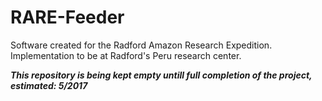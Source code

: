 # RARE-Feeder
Software created for the Radford Amazon Research Expedition. Implementation to be at Radford's Peru research center.

*****This repository is being kept empty untill full completion of the project, estimated: 5/2017*****
